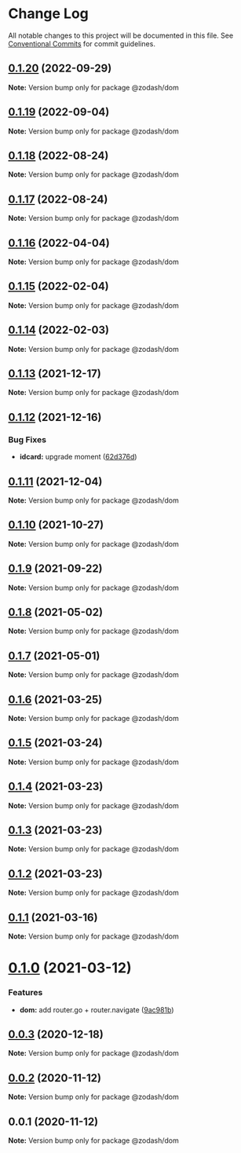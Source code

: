 # Change Log

All notable changes to this project will be documented in this file.
See [Conventional Commits](https://conventionalcommits.org) for commit guidelines.

## [0.1.20](https://github.com/zcorky/zodash/compare/@zodash/dom@0.1.19...@zodash/dom@0.1.20) (2022-09-29)

**Note:** Version bump only for package @zodash/dom





## [0.1.19](https://github.com/zcorky/zodash/compare/@zodash/dom@0.1.18...@zodash/dom@0.1.19) (2022-09-04)

**Note:** Version bump only for package @zodash/dom





## [0.1.18](https://github.com/zcorky/zodash/compare/@zodash/dom@0.1.17...@zodash/dom@0.1.18) (2022-08-24)

**Note:** Version bump only for package @zodash/dom





## [0.1.17](https://github.com/zcorky/zodash/compare/@zodash/dom@0.1.16...@zodash/dom@0.1.17) (2022-08-24)

**Note:** Version bump only for package @zodash/dom





## [0.1.16](https://github.com/zcorky/zodash/compare/@zodash/dom@0.1.15...@zodash/dom@0.1.16) (2022-04-04)

**Note:** Version bump only for package @zodash/dom





## [0.1.15](https://github.com/zcorky/zodash/compare/@zodash/dom@0.1.14...@zodash/dom@0.1.15) (2022-02-04)

**Note:** Version bump only for package @zodash/dom





## [0.1.14](https://github.com/zcorky/zodash/compare/@zodash/dom@0.1.13...@zodash/dom@0.1.14) (2022-02-03)

**Note:** Version bump only for package @zodash/dom





## [0.1.13](https://github.com/zcorky/zodash/compare/@zodash/dom@0.1.12...@zodash/dom@0.1.13) (2021-12-17)

**Note:** Version bump only for package @zodash/dom





## [0.1.12](https://github.com/zcorky/zodash/compare/@zodash/dom@0.1.11...@zodash/dom@0.1.12) (2021-12-16)


### Bug Fixes

* **idcard:** upgrade moment ([62d376d](https://github.com/zcorky/zodash/commit/62d376d76c4e2d6ebca4ade0b6f4317478466eec))





## [0.1.11](https://github.com/zcorky/zodash/compare/@zodash/dom@0.1.10...@zodash/dom@0.1.11) (2021-12-04)

**Note:** Version bump only for package @zodash/dom





## [0.1.10](https://github.com/zcorky/zodash/compare/@zodash/dom@0.1.9...@zodash/dom@0.1.10) (2021-10-27)

**Note:** Version bump only for package @zodash/dom





## [0.1.9](https://github.com/zcorky/zodash/compare/@zodash/dom@0.1.8...@zodash/dom@0.1.9) (2021-09-22)

**Note:** Version bump only for package @zodash/dom





## [0.1.8](https://github.com/zcorky/zodash/compare/@zodash/dom@0.1.7...@zodash/dom@0.1.8) (2021-05-02)

**Note:** Version bump only for package @zodash/dom





## [0.1.7](https://github.com/zcorky/zodash/compare/@zodash/dom@0.1.6...@zodash/dom@0.1.7) (2021-05-01)

**Note:** Version bump only for package @zodash/dom





## [0.1.6](https://github.com/zcorky/zodash/compare/@zodash/dom@0.1.5...@zodash/dom@0.1.6) (2021-03-25)

**Note:** Version bump only for package @zodash/dom





## [0.1.5](https://github.com/zcorky/zodash/compare/@zodash/dom@0.1.4...@zodash/dom@0.1.5) (2021-03-24)

**Note:** Version bump only for package @zodash/dom





## [0.1.4](https://github.com/zcorky/zodash/compare/@zodash/dom@0.1.3...@zodash/dom@0.1.4) (2021-03-23)

**Note:** Version bump only for package @zodash/dom





## [0.1.3](https://github.com/zcorky/zodash/compare/@zodash/dom@0.1.2...@zodash/dom@0.1.3) (2021-03-23)

**Note:** Version bump only for package @zodash/dom





## [0.1.2](https://github.com/zcorky/zodash/compare/@zodash/dom@0.1.1...@zodash/dom@0.1.2) (2021-03-23)

**Note:** Version bump only for package @zodash/dom





## [0.1.1](https://github.com/zcorky/zodash/compare/@zodash/dom@0.1.0...@zodash/dom@0.1.1) (2021-03-16)

**Note:** Version bump only for package @zodash/dom





# [0.1.0](https://github.com/zcorky/zodash/compare/@zodash/dom@0.0.3...@zodash/dom@0.1.0) (2021-03-12)


### Features

* **dom:** add router.go + router.navigate ([9ac981b](https://github.com/zcorky/zodash/commit/9ac981b5daa7948c83dc43c1114198d626737999))





## [0.0.3](https://github.com/zcorky/zodash/compare/@zodash/dom@0.0.2...@zodash/dom@0.0.3) (2020-12-18)

**Note:** Version bump only for package @zodash/dom





## [0.0.2](https://github.com/zcorky/zodash/compare/@zodash/dom@0.0.1...@zodash/dom@0.0.2) (2020-11-12)

**Note:** Version bump only for package @zodash/dom





## 0.0.1 (2020-11-12)

**Note:** Version bump only for package @zodash/dom
